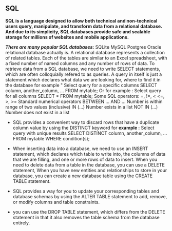 ## SQL
**SQL is a language designed to allow both technical and non-technical users query, manipulate, and transform data from a relational database. And due to its simplicity, SQL databases provide safe and scalable storage for millions of websites and mobile applications.**

***There are many popular SQL databases:***
SQLite
MySQL
Postgres
Oracle
relational database actually is. A relational database represents a collection of related tables. Each of the tables are similar to an Excel spreadsheet, with a fixed number of named columns and any number of rows of data.
To retrieve data from a SQL database, we need to write SELECT statements, which are often colloquially refered to as queries. A query in itself is just a statement which declares what data we are looking for, where to find it in the database for example "
Select query for a specific columns
SELECT column, another_column, …
FROM mytable;
Or for example :
Select query for all columns
SELECT *
FROM mytable;
Some SQL operators:
=, !=, < <=, >, >= Standard numerical operators
BETWEEN … AND … Number is within range of two values (inclusive)
IN (…) Number exists in a list
NOT IN (…) Number does not exist in a list
- SQL provides a convenient way to discard rows that have a duplicate column value by using the DISTINCT keyword for **example :**
Select query with unique results
SELECT DISTINCT column, another_column, …
FROM mytable
WHERE condition(s);
- When inserting data into a database, we need to use an INSERT statement, which declares which table to write into, the columns of data that we are filling, and one or more rows of data to insert.
When you need to delete data from a table in the database, you can use a DELETE statement,
When you have new entities and relationships to store in your database, you can create a new database table using the CREATE TABLE statement.

- SQL provides a way for you to update your corresponding tables and database schemas by using the ALTER TABLE statement to add, remove, or modify columns and table constraints.
- you can use the DROP TABLE statement, which differs from the DELETE statement in that it also removes the table schema from the database entirely.